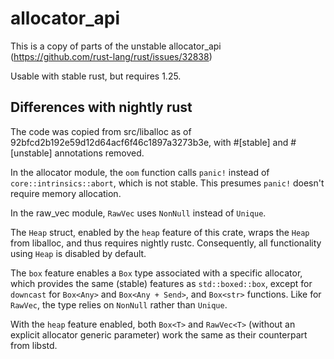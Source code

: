 # allocator_api

This is a copy of parts of the unstable allocator_api
(https://github.com/rust-lang/rust/issues/32838)

Usable with stable rust, but requires 1.25.

## Differences with nightly rust

The code was copied from src/liballoc as of
92bfcd2b192e59d12d64acf6f46c1897a3273b3e, with #[stable] and #[unstable]
annotations removed.

In the allocator module, the `oom` function calls `panic!` instead of
`core::intrinsics::abort`, which is not stable. This presumes `panic!`
doesn't require memory allocation.

In the raw_vec module, `RawVec` uses `NonNull` instead of `Unique`.

The `Heap` struct, enabled by the `heap` feature of this crate, wraps the
`Heap` from liballoc, and thus requires nightly rustc. Consequently, all
functionality using `Heap` is disabled by default.

The `box` feature enables a `Box` type associated with a specific allocator,
which provides the same (stable) features as `std::boxed::box`, except for
`downcast` for `Box<Any>` and `Box<Any + Send>`, and `Box<str>` functions.
Like for `RawVec`, the type relies on `NonNull` rather than `Unique`.

With the `heap` feature enabled, both `Box<T>` and `RawVec<T>` (without an
explicit allocator generic parameter) work the same as their counterpart
from libstd.
